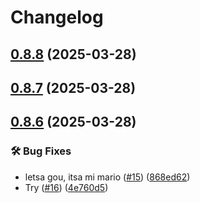 # Changelog

## [0.8.8](https://github.com/FHIDev/dafn-dummy-repo/compare/v0.8.7...v0.8.8) (2025-03-28)

## [0.8.7](https://github.com/FHIDev/dafn-dummy-repo/compare/v0.8.6...v0.8.7) (2025-03-28)

## [0.8.6](https://github.com/FHIDev/dafn-dummy-repo/compare/v0.8.2...v0.8.6) (2025-03-28)


### 🛠️ Bug Fixes

* letsa gou, itsa mi mario ([#15](https://github.com/FHIDev/dafn-dummy-repo/issues/15)) ([868ed62](https://github.com/FHIDev/dafn-dummy-repo/commit/868ed62b7e6cce3a2dbf5336c67ffbee5f3db74b))
* Try ([#16](https://github.com/FHIDev/dafn-dummy-repo/issues/16)) ([4e760d5](https://github.com/FHIDev/dafn-dummy-repo/commit/4e760d5fe90ba4977d3eb723f6769c0fe83a0387))
